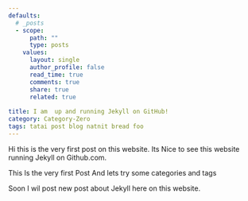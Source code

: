 ```yaml
---
defaults:
  # _posts
  - scope:
      path: ""
      type: posts
    values:
      layout: single
      author_profile: false
      read_time: true
      comments: true
      share: true
      related: true
      
title: I am  up and running Jekyll on GitHub!
category: Category-Zero
tags: tatai post blog natnit bread foo
---
```


Hi this is the very first post on this website. Its Nice to see this website running Jekyll on Github.com.

This Is the very first Post And lets try some categories and tags 

Soon I wil post new post about Jekyll here on this website.
